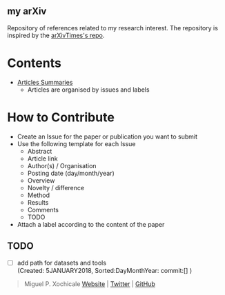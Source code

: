 my arXiv
---
Repository of references related to my research interest.
The repository is inspired by the [arXivTimes's repo](https://github.com/arXivTimes/arXivTimes).


# Contents

* [Articles Summaries]()
	* Articles are organised by issues and labels

# How to Contribute

* Create an Issue for the paper or publication you want to submit
* Use the following template for each Issue
	* Abstract
	* Article link
	* Author(s) / Organisation
	* Posting date (day/month/year)
	* Overview
	* Novelty / difference
	* Method 
	* Results
	* Comments
	* TODO
* Attach a label according to the content of the paper
 
## TODO
- [ ] add path for datasets and tools   
      (Created: 5JANUARY2018, Sorted:DayMonthYear: commit:[] )


> Miguel P. Xochicale 
> [Website](https://mxochicale.github.io/) |  [Twitter](https://twitter.com/_mxochicale)  |  [GitHub](https://github.com/mxochicale)

